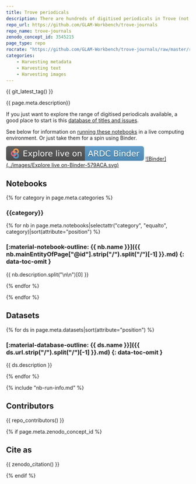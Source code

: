 ```yaml
---
title: Trove periodicals
description: There are hundreds of digitised periodicals in Trove (not including newspapers). Information about them is spread across a number of categories, and it's not always easy to find what's available. The notebooks in this repository help you harvest metadata, text, and images from digitised periodicals in Trove. There are also a number of pre-harvested datasets.
repo_url: https://github.com/GLAM-Workbench/trove-journals
repo_name: trove-journals
zenodo_concept_id: 3545215
page_type: repo
rocrate: "https://github.com/GLAM-Workbench/trove-journals/raw/master/ro-crate-metadata.json"
categories:
    - Harvesting metadata
    - Harvesting text
    - Harvesting images
---
```



{{ git_latest_tag() }}

{{ page.meta.description}}

If you just want to explore the range of digitised periodicals available, a good place to start is this [database of titles and issues](https://glam-workbench.net/datasette-lite/?url=https://github.com/GLAM-Workbench/trove-periodicals-data/blob/main/periodicals.db&install=datasette-json-html&install=datasette-template-sql&metadata=https://github.com/GLAM-Workbench/trove-periodicals-data/blob/main/metadata.json).

See below for information on [running these notebooks](#run-these-notebooks) in a live computing environment. Or just take them for a spin using Binder.

[![ARDC Binder](../images/explore-live-on-ardc-binder.svg)](https://binderhub.rc.nectar.org.au/v2/gh/GLAM-Workbench/{{repo_name}}/HEAD?urlpath=lab/tree/index.ipynb)
[![Binder](../images/Explore live on-Binder-579ACA.svg)](https://mybinder.org/v2/gh/GLAM-Workbench/{{repo_name}}/HEAD?urlpath=lab/tree/index.ipynb)

## Notebooks

{% for category in page.meta.categories %}

### {{category}}

{% for nb in page.meta.notebooks|selectattr("category", "equalto", category)|sort(attribute="position") %}

### [:material-notebook-outline: {{ nb.name }}]({{ nb.mainEntityOfPage["@id"].strip("/").split("/")[-1] }}.md) {: data-toc-omit }

{{ nb.description.split("\n\n")[0] }}

{% endfor %}

{% endfor %}

## Datasets

{% for ds in page.meta.datasets|sort(attribute="position") %}

### [:material-database-outline: {{ ds.name }}]({{ ds.url.strip("/").split("/")[-1] }}.md) {: data-toc-omit }

{{ ds.description }}

{% endfor %}

{% include "nb-run-info.md" %}


## Contributors

{{ repo_contributors() }}

{% if page.meta.zenodo_concept_id %}

## Cite as

{{ zenodo_citation() }}

{% endif %}
